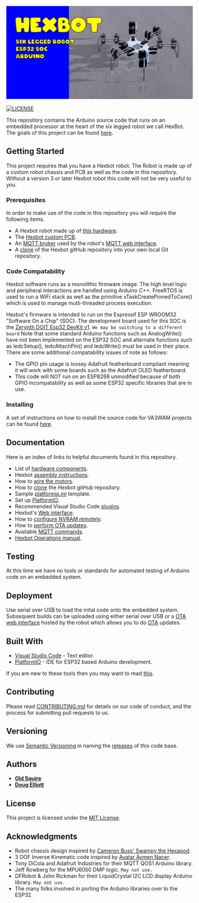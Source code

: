 ![hexaBot](img/hexbotBanner.png)

[![LICENSE](https://img.shields.io/badge/license-MIT-lightgrey.svg)](https://raw.githubusercontent.com/mmistakes/minimal-mistakes/master/LICENSE)

This repository contains the Arduino source code that runs on an embedded processor at the heart of the six legged robot we call HexBot. The goals of this project can be found [here](goals.md). 

## Getting Started

This project requires that you have a Hexbot robot. The Robot is made up of a custom robot chassis and PCB as well as the code in this repository. Without a version 3 or later Hexbot robot this code will not be very useful to you. 

### Prerequisites

In order to make use of the code in this repository you will require the following items.

* A Hexbot robot made up of [this hardware](doc/hexbotHardware.md).
* The [Hexbot custom PCB](doc/hexbotCircuit.md).
* An [MQTT broker](doc/MQTTbroker.md) used by the robot's [MQTT web interface](doc/hexbotWebInterface.md).  
* A [clone](/doc/cloneRepository.md) of the Hexbot gitHub repository into your own local Git repository.

### Code Compatability

Hexbot software runs as a monolithic firmware image. The high level logic and peripheral interactions are handled using Arduino C++. FreeRTOS is used to run a WiFi stack as well as the primitive xTaskCreatePinnedToCore() which is used to manage mutli-threaded process execution.

Hexbot's firmware is intended to run on the Espressif ESP WROOM32 "Software On a Chip" (SOC). The development board used for this SOC is the [Zerynth DOIT Esp32 DevKit v1](https://testzdoc.zerynth.com/reference/boards/doit_esp32/docs/). ```We may be switching to a different board``` Note that some standard Arduino functions such as AnalogWrite() have not been implemented on the ESP32 SOC and alternate functions such as ledcSetup(), ledcAttachPin() and ledcWrite() must be used in their place. There are some additional compatability issues of note as follows:

* The GPIO pin usage is loosey Adafruit featherboard compliant meaning it will work with some boards such as the Adafruit OLED featherboard.
* This code will NOT run on an ESP8266 unmodified because of both GPIO incompatability as well as some ESP32 specific libraries that are in use.

### Installing

A set of instructions on how to install the source code for VA3WAM projects can be found [here](https://va3wam.github.io/versionControl/). 

## Documentation

Here is an index of links to helpful documents found in this repository.

* List of [hardware components](/doc/hexbotHardware.md).
* Hexbot [assembly instructions](/doc/hexbotAssembly.md).
* How to [wire the motors](/doc/wireMotors.md).
* How to [clone](/doc/cloneRepository.md) the Hexbot gitHub repository.
* Sample [platformio.ini](AA/platformIO-MAC-example.txt) template.
* Set up [PlatformIO](https://github.com/va3wam/hexBot/blob/main/doc/cloneRepository.md#set-up-platformio).
* Recommended Visual Studio Code [plugins](https://github.com/va3wam/hexBot/blob/main/doc/cloneRepository.md#visual-studio-code-plugins).
* Hexbot's [Web interface](doc/hexbotWebInterface.md).
* How to [configure NVRAM remotely](https://github.com/va3wam/hexBot/blob/main/doc/hexbotConfigNVRAM.md).
* How to [perform OTA updates](https://github.com/va3wam/hexBot/blob/main/doc/webOTA.md).
* Available [MQTT commands](doc/mqttCommands.md).
* [Hexbot Operations manual](doc/hexbotOperationManual.md).

## Testing

At this time we have no tools or standards for automated testing of Arduino code on an embedded system. 

## Deployment

Use serial over USB to load the inital code onto the embedded system. Subsequent builds can be uploaded using either serial over USB or 
a [OTA web interface](doc/webOTA.md) hosted by the robot which allows you to do [OTA](https://en.wikipedia.org/wiki/Over-the-air_programming) updates.

## Built With

* [Visual Studio Code](https://code.visualstudio.com/) - Text editor.
* [PlatformIO](https://platformio.org/) - IDE for ESP32 based Arduino development.

If you are new to these tools then you may want to read [this](https://randomnerdtutorials.com/vs-code-platformio-ide-esp32-esp8266-arduino/).

## Contributing

Please read [CONTRIBUTING.md](contributing.md) for details on our code
of conduct, and the process for submitting pull requests to us.

## Versioning

We use [Semantic Versioning](http://semver.org/) in naming the [releases](https://github.com/va3wam/hexaBot/releases) of this code base. 

## Authors

* **[Old Squire](https://github.com/theagingapprentice)**
* **[Doug Elliott](https://github.com/nerdoug)**

## License

This project is licensed under the [MIT License](license.md).

## Acknowledgments

* Robot chassis design inspired by [Cameron Buss' Swampy the Hexapod](https://grabcad.com/library/swampy-the-hexapod-1).
* 3 DOF Inverse Kinematic code inspired by [Avatar
Aymen Nacer](https://github.com/AymenNacer/Forward-and-Inverse-Kinematics-for-3-DOF-Robotic-arm). 
* Tony DiCola and Adafruit Industries for their MQTT QOS1 Arduino library.
* Jeff Rowberg for the MPU6050 DMP logic. ```May not use.```
* DFRobot & John Rickman for their LiquidCrystal I2C LCD display Arduino library. ```May not use.```
* The many folks involved in porting the Arduino libraries over to the ESP32.

